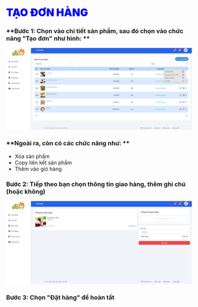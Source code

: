 # <span style= "color: blue; font-weight:900;"> TẠO ĐƠN HÀNG </span>

### **Bước 1: Chọn vào chi tiết sản phẩm, sau đó chọn vào chức năng "Tạo đơn" như hình: **

![](../images/order/creat-ord.png)

### **Ngoài ra, còn có các chức năng như: **
 
 - Xóa sản phẩm
 - Copy liên kết sản phẩm
 - Thêm vào giỏ hàng
### **Bước 2: Tiếp theo bạn chọn thông tin giao hàng, thêm ghi chú (hoặc không)**

 ![](../images/order/creat-ord2.png)

### **Bước 3: Chọn "Đặt hàng" để hoàn tất**